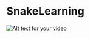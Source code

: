 # SnakeLearning

[![Alt text for your video](https://img.youtube.com/vi/Hj3OXsJA7I4/0.jpg)](https://www.youtube.com/watch?v=Hj3OXsJA7I4)
